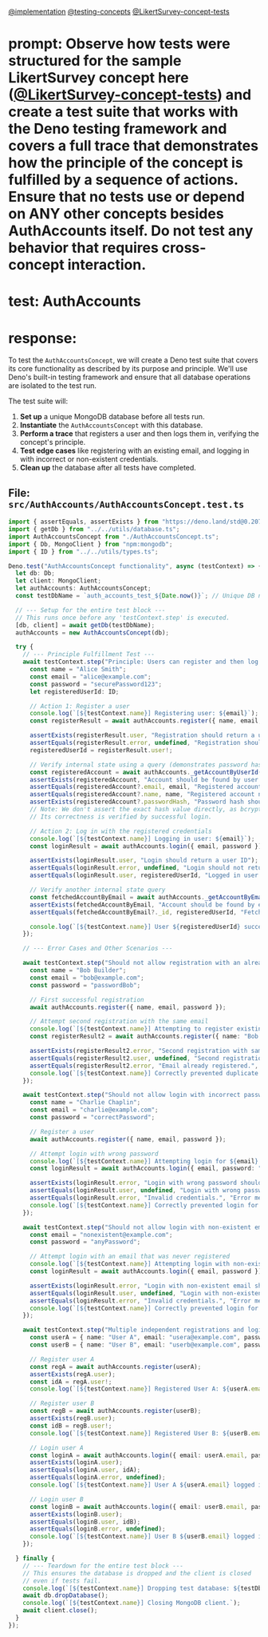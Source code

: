 [@implementation](implementation.md)
[@testing-concepts](../../background/testing-concepts.md)
[@LikertSurvey-concept-tests](/src/concepts/LikertSurvey/LikertSurveyConcept.test.ts)
# prompt: Observe how tests were structured for the sample LikertSurvey concept here ([@LikertSurvey-concept-tests](/src/concepts/LikertSurvey/LikertSurveyConcept.test.ts)) and create a test suite that works with the Deno testing framework and covers a full trace that  demonstrates how the principle of the concept is fulfilled by a sequence of actions. Ensure that no tests use or depend on ANY other concepts besides AuthAccounts itself. Do not test any behavior that requires cross-concept interaction.

# test: AuthAccounts
# response:

To test the `AuthAccountsConcept`, we will create a Deno test suite that covers its core functionality as described by its purpose and principle. We'll use Deno's built-in testing framework and ensure that all database operations are isolated to the test run.

The test suite will:
1.  **Set up** a unique MongoDB database before all tests run.
2.  **Instantiate** the `AuthAccountsConcept` with this database.
3.  **Perform a trace** that registers a user and then logs them in, verifying the concept's principle.
4.  **Test edge cases** like registering with an existing email, and logging in with incorrect or non-existent credentials.
5.  **Clean up** the database after all tests have completed.

## File: `src/AuthAccounts/AuthAccountsConcept.test.ts`

```typescript
import { assertEquals, assertExists } from "https://deno.land/std@0.207.0/assert/mod.ts";
import { getDb } from "../../utils/database.ts";
import AuthAccountsConcept from "./AuthAccountsConcept.ts";
import { Db, MongoClient } from "npm:mongodb";
import { ID } from "../../utils/types.ts";

Deno.test("AuthAccountsConcept functionality", async (testContext) => {
  let db: Db;
  let client: MongoClient;
  let authAccounts: AuthAccountsConcept;
  const testDbName = `auth_accounts_test_${Date.now()}`; // Unique DB name for this test run

  // --- Setup for the entire test block ---
  // This runs once before any 'testContext.step' is executed.
  [db, client] = await getDb(testDbName);
  authAccounts = new AuthAccountsConcept(db);

  try {
    // --- Principle Fulfillment Test ---
    await testContext.step("Principle: Users can register and then log in with their credentials", async () => {
      const name = "Alice Smith";
      const email = "alice@example.com";
      const password = "securePassword123";
      let registeredUserId: ID;

      // Action 1: Register a user
      console.log(`[${testContext.name}] Registering user: ${email}`);
      const registerResult = await authAccounts.register({ name, email, password });

      assertExists(registerResult.user, "Registration should return a user ID");
      assertEquals(registerResult.error, undefined, "Registration should not return an error on success");
      registeredUserId = registerResult.user!;

      // Verify internal state using a query (demonstrates password hashing via successful login later)
      const registeredAccount = await authAccounts._getAccountByUserId(registeredUserId);
      assertExists(registeredAccount, "Account should be found by user ID after registration");
      assertEquals(registeredAccount?.email, email, "Registered account email should match input");
      assertEquals(registeredAccount?.name, name, "Registered account name should match input");
      assertExists(registeredAccount?.passwordHash, "Password hash should exist for registered account");
      // Note: We don't assert the exact hash value directly, as bcrypt generates different hashes even for same password.
      // Its correctness is verified by successful login.

      // Action 2: Log in with the registered credentials
      console.log(`[${testContext.name}] Logging in user: ${email}`);
      const loginResult = await authAccounts.login({ email, password });

      assertExists(loginResult.user, "Login should return a user ID");
      assertEquals(loginResult.error, undefined, "Login should not return an error on success");
      assertEquals(loginResult.user, registeredUserId, "Logged in user ID should match registered user ID");

      // Verify another internal state query
      const fetchedAccountByEmail = await authAccounts._getAccountByEmail(email);
      assertExists(fetchedAccountByEmail, "Account should be found by email after registration");
      assertEquals(fetchedAccountByEmail?._id, registeredUserId, "Fetched account ID by email should match registered user ID");

      console.log(`[${testContext.name}] User ${registeredUserId} successfully registered and logged in.`);
    });

    // --- Error Cases and Other Scenarios ---

    await testContext.step("Should not allow registration with an already existing email", async () => {
      const name = "Bob Builder";
      const email = "bob@example.com";
      const password = "passwordBob";

      // First successful registration
      await authAccounts.register({ name, email, password });

      // Attempt second registration with the same email
      console.log(`[${testContext.name}] Attempting to register existing email: ${email}`);
      const registerResult2 = await authAccounts.register({ name: "Bob Jr.", email, password: "passwordJr" });

      assertExists(registerResult2.error, "Second registration with same email should return an error");
      assertEquals(registerResult2.user, undefined, "Second registration should not return a user ID");
      assertEquals(registerResult2.error, "Email already registered.", "Error message should indicate email already registered");
      console.log(`[${testContext.name}] Correctly prevented duplicate registration for ${email}.`);
    });

    await testContext.step("Should not allow login with incorrect password", async () => {
      const name = "Charlie Chaplin";
      const email = "charlie@example.com";
      const password = "correctPassword";

      // Register a user
      await authAccounts.register({ name, email, password });

      // Attempt login with wrong password
      console.log(`[${testContext.name}] Attempting login for ${email} with wrong password`);
      const loginResult = await authAccounts.login({ email, password: "wrongPassword" });

      assertExists(loginResult.error, "Login with wrong password should return an error");
      assertEquals(loginResult.user, undefined, "Login with wrong password should not return a user ID");
      assertEquals(loginResult.error, "Invalid credentials.", "Error message should indicate invalid credentials");
      console.log(`[${testContext.name}] Correctly prevented login for ${email} with wrong password.`);
    });

    await testContext.step("Should not allow login with non-existent email", async () => {
      const email = "nonexistent@example.com";
      const password = "anyPassword";

      // Attempt login with an email that was never registered
      console.log(`[${testContext.name}] Attempting login with non-existent email: ${email}`);
      const loginResult = await authAccounts.login({ email, password });

      assertExists(loginResult.error, "Login with non-existent email should return an error");
      assertEquals(loginResult.user, undefined, "Login with non-existent email should not return a user ID");
      assertEquals(loginResult.error, "Invalid credentials.", "Error message should indicate invalid credentials");
      console.log(`[${testContext.name}] Correctly prevented login for non-existent email ${email}.`);
    });

    await testContext.step("Multiple independent registrations and logins", async () => {
      const userA = { name: "User A", email: "usera@example.com", password: "passA" };
      const userB = { name: "User B", email: "userb@example.com", password: "passB" };

      // Register user A
      const regA = await authAccounts.register(userA);
      assertExists(regA.user);
      const idA = regA.user!;
      console.log(`[${testContext.name}] Registered User A: ${userA.email}`);

      // Register user B
      const regB = await authAccounts.register(userB);
      assertExists(regB.user);
      const idB = regB.user!;
      console.log(`[${testContext.name}] Registered User B: ${userB.email}`);

      // Login user A
      const loginA = await authAccounts.login({ email: userA.email, password: userA.password });
      assertExists(loginA.user);
      assertEquals(loginA.user, idA);
      assertEquals(loginA.error, undefined);
      console.log(`[${testContext.name}] User A ${userA.email} logged in successfully.`);

      // Login user B
      const loginB = await authAccounts.login({ email: userB.email, password: userB.password });
      assertExists(loginB.user);
      assertEquals(loginB.user, idB);
      assertEquals(loginB.error, undefined);
      console.log(`[${testContext.name}] User B ${userB.email} logged in successfully.`);
    });

  } finally {
    // --- Teardown for the entire test block ---
    // This ensures the database is dropped and the client is closed
    // even if tests fail.
    console.log(`[${testContext.name}] Dropping test database: ${testDbName}`);
    await db.dropDatabase();
    console.log(`[${testContext.name}] Closing MongoDB client.`);
    await client.close();
  }
});
```